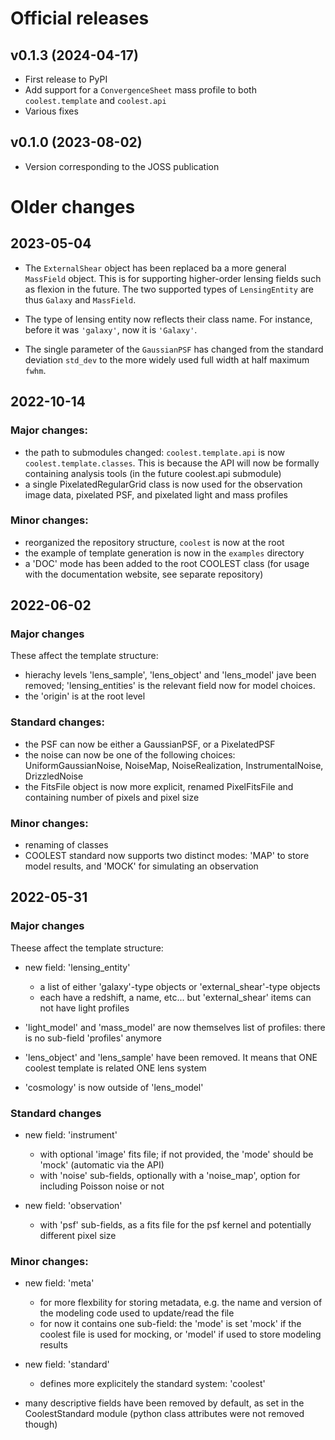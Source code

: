 # Official releases

## v0.1.3 (2024-04-17)

- First release to PyPI
- Add support for a `ConvergenceSheet` mass profile to both `coolest.template` and `coolest.api`
- Various fixes

## v0.1.0 (2023-08-02)

- Version corresponding to the JOSS publication

# Older changes

## 2023-05-04

- The `ExternalShear` object has been replaced ba a more general `MassField` object. This is for supporting higher-order lensing fields such as flexion in the future. The two supported types of `LensingEntity` are thus `Galaxy` and `MassField`.

- The type of lensing entity now reflects their class name. For instance, before it was `'galaxy'`, now it is `'Galaxy'`.

- The single parameter of the `GaussianPSF` has changed from the standard deviation `std_dev` to the more widely used full width at half maximum `fwhm`.


## 2022-10-14

### Major changes:

- the path to submodules changed: `coolest.template.api` is now `coolest.template.classes`. This is because the API will now be formally containing analysis tools (in the future coolest.api submodule)
- a single PixelatedRegularGrid class is now used for the observation image data, pixelated PSF, and pixelated light and mass profiles

### Minor changes:

- reorganized the repository structure, `coolest` is now at the root
- the example of template generation is now in the `examples` directory
- a 'DOC' mode has been added to the root COOLEST class (for usage with the documentation website, see separate repository)


## 2022-06-02

### Major changes

These affect the template structure:

- hierachy levels 'lens_sample', 'lens_object' and 'lens_model' jave been removed; 'lensing_entities' is the relevant field now for model choices.
- the 'origin' is at the root level

### Standard changes:

- the PSF can now be either a GaussianPSF, or a PixelatedPSF
- the noise can now be one of the following choices: UniformGaussianNoise, NoiseMap, NoiseRealization, InstrumentalNoise, DrizzledNoise
- the FitsFile object is now more explicit, renamed PixelFitsFile and containing number of pixels and pixel size

### Minor changes:

- renaming of classes
- COOLEST standard now supports two distinct modes: 'MAP' to store model results, and 'MOCK' for simulating an observation


## 2022-05-31

### Major changes
Theese affect the template structure:

- new field: 'lensing_entity'

    - a list of either 'galaxy'-type objects or 'external_shear'-type objects
    - each have a redshift, a name, etc... but 'external_shear' items can not have light profiles
    
- 'light_model' and 'mass_model' are now themselves list of profiles: there is no sub-field 'profiles' anymore
- 'lens_object' and 'lens_sample' have been removed. It means that ONE coolest template is related ONE lens system
- 'cosmology' is now outside of 'lens_model'

### Standard changes

- new field: 'instrument'

    - with optional 'image' fits file; if not provided, the 'mode' should be 'mock' (automatic via the API)
    - with 'noise' sub-fields, optionally with a 'noise_map', option for including Poisson noise or not

- new field: 'observation'

    - with 'psf' sub-fields, as a fits file for the psf kernel and potentially different pixel size
    
### Minor changes:

- new field: 'meta'

    - for more flexbility for storing metadata, e.g. the name and version of the modeling code used to update/read the file
    - for now it contains one sub-field: the 'mode' is set 'mock' if the coolest file is used for mocking, or 'model' if used to store modeling results

- new field: 'standard'
    - defines more explicitely the standard system: 'coolest'

- many descriptive fields have been removed by default, as set in the CoolestStandard module (python class attributes were not removed though)
